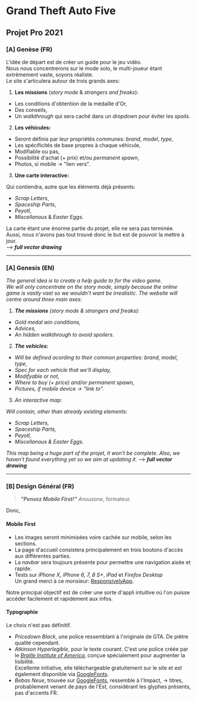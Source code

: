 # Grand Theft Auto Five

## Projet Pro 2021

### [A] Genèse (FR)

L'idée de départ est de créer un guide pour le jeu vidéo.  
Nous nous concentrerons sur le mode solo, le multi-joueur étant extrèmement vaste, soyons réaliste.  
Le site s'articulera autour de trois grands axes:  

1. __Les missions__ (*story mode* & *strangers and freaks*):

- Les conditions d'obtention de la médaille d'Or,  
- Des conseils,  
- Un *walkthrough* qui sera caché dans un *dropdown* pour éviter les *spoils*.  

2. __Les véhicules:__  

- Seront définis par leur propriétés communes: *brand*, *model*, *type*,  
- Les spécificités de base propres à chaque véhicule,  
- Modifiable ou pas,  
- Possibilité d'achat (+ prix) et/ou *permanent spawn*,  
- Photos, si mobile -> "lien vers".  

3. __Une carte interactive:__  

Qui contiendra, autre que les éléments déjà présents:  

- *Scrap Letters*,  
- *Spaceship Parts*,  
- *Peyotl*,  
- *Miscellanous* & *Easter Eggs*.  

La carte étant une énorme partie du projet, elle ne sera pas terminée.  
Aussi, nous n'avons pas tout trouvé donc le but est de pouvoir la mettre à jour.  
--> **_full vector drawing_**  

---

### [A] Genesis (EN)

*The general idea is to create a help guide to for the video game.*  
*We will only concentrate on the story mode, simply because the online game is vastly vast so we wouldn't want be irrealistic.*
*The website will centre around three main axes:*

1. *__The missions__ (story mode & strangers and freaks):*

- *Gold medal win conditions,*
- *Advices,*
- *An hidden walkthrough to avoid spoilers.*

2. *__The vehicles:__*

- *Will be defined acording to their common properties: brand, model, type,*
- *Spec for each vehicle that we'll display,*
- *Modifyable or not,*
- *Where to buy (+ price) and/or permanent spawn,*
- *Pictures, if mobile device -> "link to".*

3. *An interactive map:*

*Will contain, other than already existing elements:*

- *Scrap Letters,*
- *Spaceship Parts,*
- *Peyotl,*
- *Miscellanous & Easter Eggs.*

*This map being a huge part of the projet, it won't be complete.*
*Also, we haven't found everything yet so we aim at updating it.*
--> **_full vector drawing_**

---

### [B] Design Général (FR)

> *__"Pensez Mobile First!"__*
> *Anousone*, formateur.

Donc,

#### Mobile First

- Les images seront minimisées voire cachée sur mobile, selon les sections.
- La page d'accueil consistera principalement en trois boutons d'accès aux différentes parties.
- La *navbar* sera toujours présente pour permettre une navigation aisée et rapide.
- Tests sur *iPhone X*, *iPhone 6, 7, 8 S+*, *iPad* et *Firefox Desktop*  
Un grand merci à ce monsieur: [ResponsivelyApp](https://github.com/responsively-org/responsively-app).

Notre principal objectif est de créer une sorte d'appli intuitive où l'on puisse accéder facilement et rapidement aux infos.

#### Typographie

Le choix n'est pas définitif.

- *Pricedown Black*, une police ressemblant à l'originale de GTA. De piètre qualité cependant.
- *Atkinson Hyperlegible*, pour le texte courant. C'est une police créée par le [*Braille Institute of America*](https://brailleinstitute.org/), conçue spécialement pour augmenter la lisibilité.  
Excellente initiative, elle téléchargeable gratuitement sur le site et est également disponible via [GoogleFonts](https://fonts.google.com/specimen/Atkinson+Hyperlegible?query=atk).
- *Bebas Neue*, trouvée sur [GoogleFonts](https://fonts.google.com/specimen/Bebas+Neue?query=beba), ressemble à l'Impact, -> titres, probablement venant de pays de l'Est, considérant les glyphes présents, pas d'accents FR.